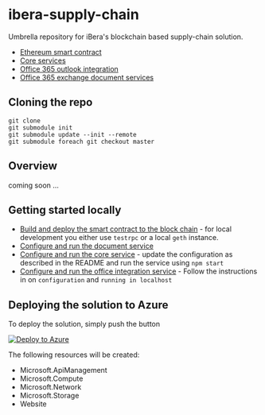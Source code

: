 # ibera-supply-chain
Umbrella repository for iBera's blockchain based supply-chain solution.

* [Ethereum smart contract](https://github.com/CatalystCode/ibera-smart-contracts)
* [Core services](https://github.com/CatalystCode/ibera-services
)
* [Office 365 outlook integration](https://github.com/CatalystCode/ibera-office-integration)
* [Office 365 exchange document services](https://github.com/CatalystCode/ibera-document-service)

## Cloning the repo
```
git clone
git submodule init 
git submodule update --init --remote
git submodule foreach git checkout master
```

## Overview
coming soon ...
## Getting started locally
* [Build and deploy the smart contract to the block chain](https://github.com/CatalystCode/ibera-smart-contracts/blob/master/README.md) - for local development you either use `testrpc` or a local `geth` instance.
* [Configure and run the document service](https://github.com/CatalystCode/ibera-document-service) 
* [Configure and run the core service](https://github.com/CatalystCode/ibera-services) - update the configuration as described in the README and run the service using `npm start`
* [Configure and run the office integration service](https://github.com/CatalystCode/ibera-office-integration) - Follow the instructions in on `configuration` and `running in localhost`

## Deploying the solution to Azure
To deploy the solution, simply push the button

[![Deploy to Azure](http://azuredeploy.net/deploybutton.png)](https://azuredeploy.net/)

The following resources will be created:
* Microsoft.ApiManagement
* Microsoft.Compute
* Microsoft.Network
* Microsoft.Storage
* Website






